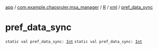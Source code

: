 [app](../../../index.md) / [com.example.chaosruler.msa_manager](../../index.md) / [R](../index.md) / [xml](index.md) / [pref_data_sync](.)

# pref_data_sync

`static val pref_data_sync: `[`Int`](https://kotlinlang.org/api/latest/jvm/stdlib/kotlin/-int/index.html)
`static val pref_data_sync: `[`Int`](https://kotlinlang.org/api/latest/jvm/stdlib/kotlin/-int/index.html)